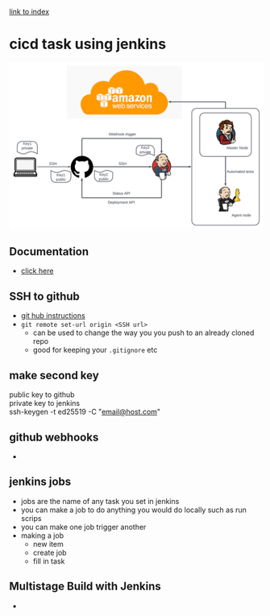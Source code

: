 [link to index](/readme.md)  
# cicd task using jenkins
![jenkins pipeline](/Documentation/resources/jenkins_diagram.png)  

## Documentation
- [click here](/Documentation/docs/cicd.md)  

## SSH to github
- [git hub instructions](https://docs.github.com/en/authentication/connecting-to-github-with-ssh)
- `git remote set-url origin <SSH url>`
    - can be used to change the way you you push to an already cloned repo
    - good for keeping your `.gitignore` etc

## make second key
public key to github  
private key to jenkins  
ssh-keygen -t ed25519 -C "email@host.com"  

## github webhooks
-

## jenkins jobs
- jobs are the name of any task you set in jenkins
- you can make a job to do anything you would do locally such as run scrips
- you can make one job trigger another
- making a job
    - new item
    - create job
    - fill in task

## Multistage Build with Jenkins
- 
